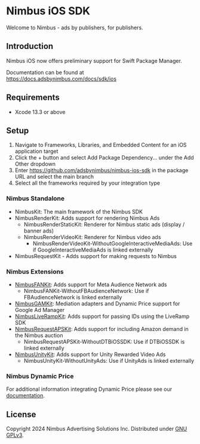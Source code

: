 # Nimbus iOS SDK

Welcome to Nimbus - ads by publishers, for publishers.

## Introduction

Nimbus iOS now offers preliminary support for Swift Package Manager. 

Documentation can be found at https://docs.adsbynimbus.com/docs/sdk/ios

## Requirements

- Xcode 13.3 or above

## Setup

1. Navigate to Frameworks, Libraries, and Embedded Content for an iOS application target 
2. Click the + button and select Add Package Dependency... under the Add Other dropdown
3. Enter https://github.com/adsbynimbus/nimbus-ios-sdk in the package URL and select the main branch
4. Select all the frameworks required by your integration type

### Nimbus Standalone

- NimbusKit: The main framework of the Nimbus SDK
- NimbusRenderKit: Adds support for rendering Nimbus Ads
  - NimbusRenderStaticKit: Renderer for Nimbus static ads (display / banner ads)
  - NimbusRenderVideoKit: Renderer for Nimbus video ads
    - NimbusRenderVideoKit-WithoutGoogleInteractiveMediaAds: Use if GoogleInteractiveMediaAds is linked externally
- NimbusRequestKit - Adds support for making requests to Nimbus

### Nimbus Extensions

- [NimbusFANKit](Sources/NimbusFANKit): Adds support for Meta Audience Network ads
  - NimbusFANKit-WithoutFBAudienceNetwork: Use if FBAudienceNetwork is linked externally
- [NimbusGAMKit](Sources/NimbusGAMKit): Mediation adapters and Dynamic Price support for Google Ad Manager
- [NimbusLiveRampKit](Sources/NimbusLiveRampKit): Adds support for passing IDs using the LiveRamp SDK 
- [NimbusRequestAPSKit](Sources/NimbusRequestAPSKit): Adds support for including Amazon demand in the Nimbus auction
  - NimbusRequestAPSKit-WithoutDTBiOSSDK: Use if DTBiOSSDK is linked externally
- [NimbusUnityKit](Sources/NimbusUnityKit): Adds support for Unity Rewarded Video Ads
  - NimbusUnityKit-WithoutUnityAds: Use if UnityAds is linked externally

### Nimbus Dynamic Price

For additional information integrating Dynamic Price please see our [documentation](https://docs.adsbynimbus.com/docs/sdk/dynamic-price).

## License

Copyright 2024 Nimbus Advertising Solutions Inc. Distributed under [GNU GPLv3](LICENSE).
